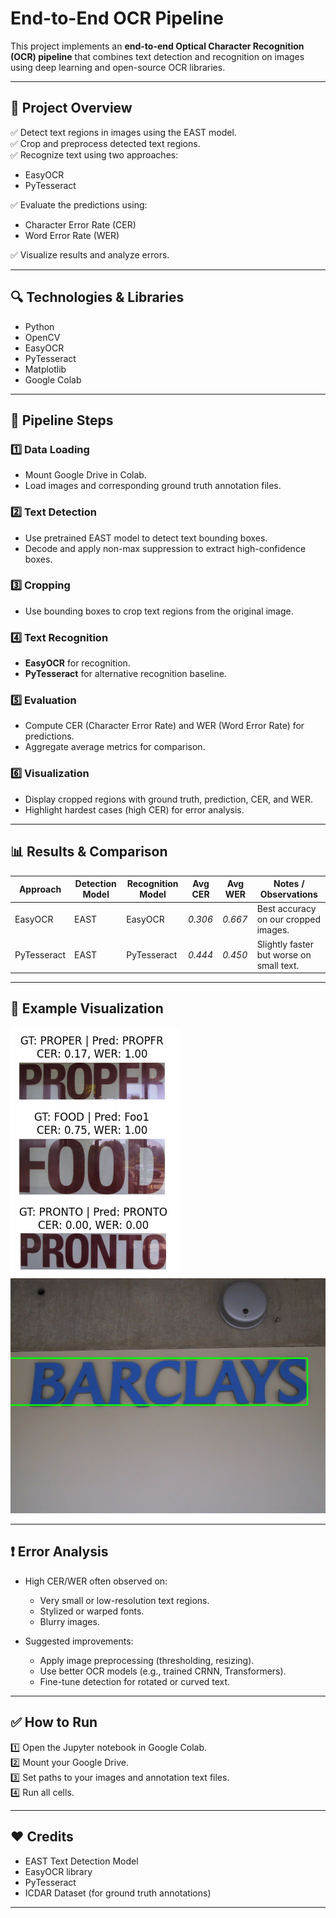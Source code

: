 # End-to-End OCR Pipeline

This project implements an **end-to-end Optical Character Recognition (OCR) pipeline** that combines text detection and recognition on images using deep learning and open-source OCR libraries.

---

## 📌 **Project Overview**

✅ Detect text regions in images using the EAST model.  
✅ Crop and preprocess detected text regions.  
✅ Recognize text using two approaches:
- EasyOCR
- PyTesseract

✅ Evaluate the predictions using:
- Character Error Rate (CER)
- Word Error Rate (WER)

✅ Visualize results and analyze errors.

---

## 🔍 **Technologies & Libraries**

- Python
- OpenCV
- EasyOCR
- PyTesseract
- Matplotlib
- Google Colab

---

## 🚀 **Pipeline Steps**

### 1️⃣ Data Loading
- Mount Google Drive in Colab.
- Load images and corresponding ground truth annotation files.

### 2️⃣ Text Detection
- Use pretrained EAST model to detect text bounding boxes.
- Decode and apply non-max suppression to extract high-confidence boxes.

### 3️⃣ Cropping
- Use bounding boxes to crop text regions from the original image.

### 4️⃣ Text Recognition
- **EasyOCR** for recognition.
- **PyTesseract** for alternative recognition baseline.

### 5️⃣ Evaluation
- Compute CER (Character Error Rate) and WER (Word Error Rate) for predictions.
- Aggregate average metrics for comparison.

### 6️⃣ Visualization
- Display cropped regions with ground truth, prediction, CER, and WER.
- Highlight hardest cases (high CER) for error analysis.

---

## 📊 **Results & Comparison**

| Approach     | Detection Model | Recognition Model | Avg CER | Avg WER | Notes / Observations                     |
|---------------|-----------------|-------------------|---------|---------|------------------------------------------|
| EasyOCR       | EAST            | EasyOCR           | *0.306* | *0.667* | Best accuracy on our cropped images.     |
| PyTesseract   | EAST            | PyTesseract       | *0.444* | *0.450* | Slightly faster but worse on small text. |

---

## 🧪 **Example Visualization**

![EasyOCR Result](images/EasyOCR_Image.png)
![Image](images/Image1.png)

---

## ❗️ **Error Analysis**

- High CER/WER often observed on:
  - Very small or low-resolution text regions.
  - Stylized or warped fonts.
  - Blurry images.

- Suggested improvements:
  - Apply image preprocessing (thresholding, resizing).
  - Use better OCR models (e.g., trained CRNN, Transformers).
  - Fine-tune detection for rotated or curved text.

---

## ✅ **How to Run**

1️⃣ Open the Jupyter notebook in Google Colab.  
2️⃣ Mount your Google Drive.  
3️⃣ Set paths to your images and annotation text files.  
4️⃣ Run all cells.  

---

## ❤️ **Credits**

- EAST Text Detection Model
- EasyOCR library
- PyTesseract
- ICDAR Dataset (for ground truth annotations)

---
